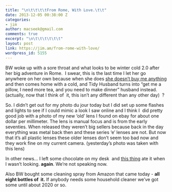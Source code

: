 ```yaml
---
title: "\n\t\t\t\tFrom Rome, With Love.\t\t"
date: 2013-12-05 00:38:00 Z
categories:
- jim
author: macseek@gmail.com
comments: true
excerpt: "\n\t\t\t\t\t\t"
layout: post
link: https://jim.am/from-rome-with-love/
wordpress_id: 5155
---
```


BW woke up with a sore throat and what looks to be winter cold 2.0 after her big adventure in Rome.  I swear, this is the last time I let her go anywhere on her own because when she does [she doesn’t buy me anything](http://jim.am/my-new-camera-bag/) and then comes home with a cold, and Tidy Husband turns into “get me a pillow, I need more tea, and you need to make dinner” husband instead. (actually, now that I think of  it, this isn’t any different than any other day)  ?




So. I didn’t get out for my photo du jour today but I did set up some flashes and lights to see if I could mimic a look I saw online and I think I  did pretty good job with a photo of my new ‘old’ lens I found on ebay for about one dollar per millimeter. The lens is manual focus and is from the early seventies. When released they weren’t big sellers because back in the day everything was metal back then and these series ‘e’ lenses are not. But now that it’s all plastic lenses these older lenses don’t seem too bad now and they work fine on my current camera. (yesterday’s photo was taken with this lens)




In other news… I left some chocolate on my desk  and [this thing](http://jim.am/eyelashes/) ate it when I wasn’t looking. **again**. We’re not speaking now.




Also BW bought some cleaning spray from Amazon that came today - **all eight bottles of  it.** If anybody needs some household cleaner we’ve got some until about 2020 or so.




 




 




 




 


		
